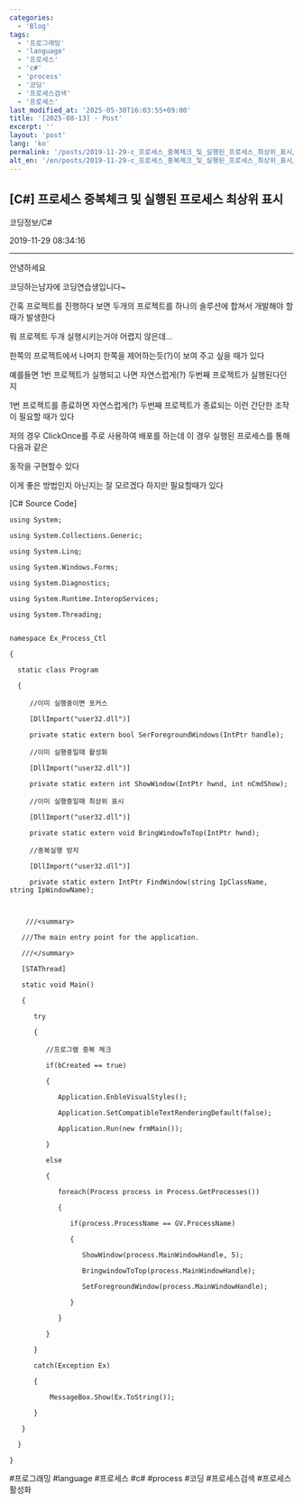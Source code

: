 ```yaml
---
categories:
  - 'Blog'
tags:
  - '프로그래밍'
  - 'language'
  - '프로세스'
  - 'c#'
  - 'process'
  - '코딩'
  - '프로세스검색'
  - '프로세스'
last_modified_at: '2025-05-30T16:03:55+09:00'
title: '[2025-08-13] - Post'
excerpt: ''
layout: 'post'
lang: 'ko'
permalink: '/posts/2019-11-29-c_프로세스_중복체크_및_실행된_프로세스_최상위_표시/'
alt_en: '/en/posts/2019-11-29-c_프로세스_중복체크_및_실행된_프로세스_최상위_표시/'
---
```


## [C#] 프로세스 중복체크 및 실행된 프로세스 최상위 표시

코딩정보/C#

2019-11-29 08:34:16

* * *

안녕하세요

코딩하는남자에 코딩연습생입니다~

간혹 프로젝트를 진행하다 보면 두개의 프로젝트를 하나의 솔루션에 합쳐서 개발해야 할 때가 발생한다

뭐 프로젝트 두개 실행시키는거야 어렵지 않은데...

한쪽의 프로젝트에서 나머지 한쪽을 제어하는듯(?)이 보여 주고 싶을 때가 있다

예를들면 1번 프로젝트가 실행되고 나면 자연스럽게(?) 두번째 프로젝트가 실행된다던지

1번 프로젝트를 종료하면 자연스럽게(?) 두번째 프로젝트가 종료되는 이런 간단한 조작이 필요할 때가 있다

저의 경우 ClickOnce를 주로 사용하여 배포를 하는데 이 경우 실행된 프로세스를 통해 다음과 같은

동작을 구현할수 있다

이게 좋은 방법인지 아닌지는 잘 모르겠다 하지만 필요할때가 있다

[C# Source Code]

    
    
    using System;
    
    using System.Collections.Generic;
    
    using System.Linq;
    
    using System.Windows.Forms;
    
    using System.Diagnostics;
    
    using System.Runtime.InteropServices;
    
    using System.Threading;
    
    
    namespace Ex_Process_Ctl
    
    {
    
      static class Program
    
      {
    
         //이미 실행중이면 포커스
    
         [DllImport("user32.dll")]
    
         private static extern bool SerForegroundWindows(IntPtr handle);
    
         //이미 실행중일때 활성화
    
         [DllImport("user32.dll")]
    
         private static extern int ShowWindow(IntPtr hwnd, int nCmdShow);
    
         //이미 실행중일때 최상위 표시
    
         [DllImport("user32.dll")]
    
         private static extern void BringWindowToTop(IntPtr hwnd);
    
         //중복실행 방지
    
         [DllImport("user32.dll")]
    
         private static extern IntPtr FindWindow(string IpClassName, string IpWindowName);
    
    
    
        ///<summary>
    
       ///The main entry point for the application.
    
       ///</summary>
    
       [STAThread]
    
       static void Main()
    
       {
    
          try
    
          {
    
             //프로그램 중복 체크
    
             if(bCreated == true)
    
             {
    
                Application.EnbleVisualStyles();
    
                Application.SetCompatibleTextRenderingDefault(false);
    
                Application.Run(new frmMain());
    
             }
    
             else
    
             {
    
                foreach(Process process in Process.GetProcesses())
    
                {
    
                   if(process.ProcessName == GV.ProcessName)
    
                   {
    
                      ShowWindow(process.MainWindowHandle, 5);
    
                      BringwindowToTop(process.MainWindowHandle);
    
                      SetForegroundWindow(process.MainWindowHandle);
    
                   }
    
                }
    
             }
    
          }
    
          catch(Exception Ex)
    
          {
    
              MessageBox.Show(Ex.ToString());
    
          }
    
       }
    
      }
    
    }

  

#프로그래밍 #language #프로세스 #c# #process #코딩 #프로세스검색 #프로세스 활성화

